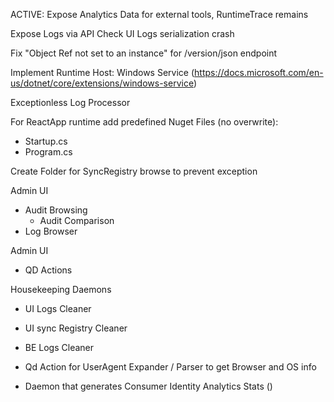 ACTIVE: Expose Analytics Data for external tools, RuntimeTrace remains 

Expose Logs via API
Check UI Logs serialization crash

Fix "Object Ref not set to an instance" for /version/json endpoint

Implement Runtime Host: Windows Service (https://docs.microsoft.com/en-us/dotnet/core/extensions/windows-service)

Exceptionless Log Processor

For ReactApp runtime add predefined Nuget Files (no overwrite):
 - Startup.cs
 - Program.cs

Create Folder for SyncRegistry browse to prevent exception

Admin UI
 - Audit Browsing
   - Audit Comparison
 - Log Browser 
 

Admin UI
 - QD Actions
 
 
Housekeeping Daemons
 - UI Logs Cleaner
 - UI sync Registry Cleaner
 - BE Logs Cleaner
 
 
 - Qd Action for UserAgent Expander / Parser to get Browser and OS info
 - Daemon that generates Consumer Identity Analytics Stats ()